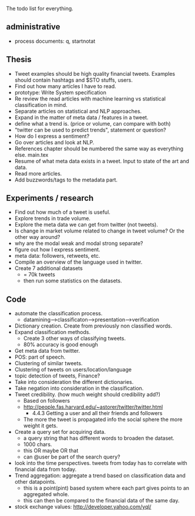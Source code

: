 The todo list for everything. 
## administrative
* process documents: q, startnotat

## Thesis
* Tweet examples should be high quality financial tweets. Examples should
contain hashtags and $STO stuffs, users. 
* Find out how many articles I have to read. 
* prototype: Write System specification
* Re review the read articles with machine learning vs statistical classification in mind. 
* Separate articles on statistical and NLP approaches. 
* Expand in the matter of meta data / features in a tweet. 
* define what a trend is. (price or volume, can compare with both)
* "twitter can be used to predict trends", statement or question?
* How do I express a sentiment? 
* Go over articles and look at NLP.
* References chapter should be numbered the same way as everything else. main.tex 
* Resume of what meta data exists in a tweet. Input to state of the art and data. 
* Read more articles.  
* Add buzzwords/tags to the metadata part.

## Experiments / research
* Find out how much of a tweet is useful. 
* Explore trends in trade volume. 
* Explore the meta data we can get from twitter (not tweets).
* Is change in market volume related to change in tweet volume? Or the other way around?
* why are the modal weak and modal strong separate? 
* figure out how I express sentiment. 
* meta data: followers, retweets, etc. 
* Compile an overview of the language used in twitter. 
* Create 7 additional datasets
	* = 70k tweets
	* then run some statistics on the datasets.

## Code
* automate the classification process.
	* datamining-->classificaton-->presentation-->verification  
* Dictionary creation. Create from previously non classified words.
* Expand classification methods. 
	* Create 3 other ways of classifying tweets.  
	* 80% accuracy is good enough  
* Get meta data from twitter. 
* POS: part of speech. 
* Clustering of similar tweets.
* Clustering of tweets on users/location/language
* topic detection of tweets, Finance? 
* Take into consideration the different dictionaries. 
* Take negation into consideration in the classification. 
* Tweet credibility. (how much weight should credibility add?) 
	* Based on followers
	* http://people.fas.harvard.edu/~astorer/twitter/twitter.html
		* 4.4.3 Getting a user and all their friends and followers
	* The more the tweet is propagated info the social sphere the more weight it gets. 
* Create a query set for acquiring data. 
	* a query string that has different words to broaden the dataset. 
	* 1000 chars. 
	* this OR maybe OR that
	* can @user be part of the search query?
* look into the time perspectives. tweets from today has to correlate with financial data from today. 
* Trend aggregation: aggregate a trend based on classification data and other datapoints.  
	* this is a point(pint) based system where each part gives points to an aggregated whole. 
	* this can then be compared to the financial data of the same day. 
* stock exchange values: http://developer.yahoo.com/yql/
